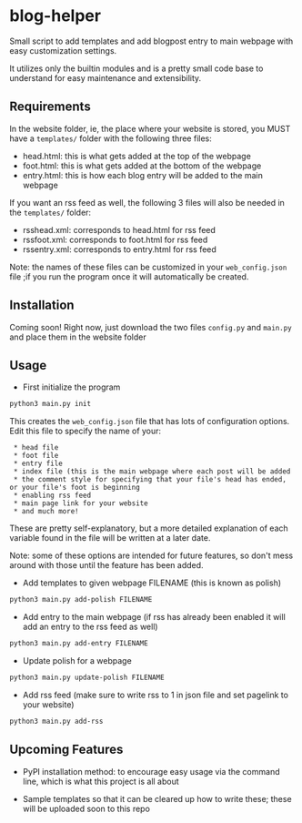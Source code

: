# blog-helper
Small script to add templates and add blogpost entry to main webpage with easy customization settings. 

It utilizes only the builtin modules and is a pretty small code base to understand for easy maintenance and extensibility. 

## Requirements
In the website folder, ie, the place where your website is stored, you MUST have a ```templates/``` folder with the following three files:
- head.html: this is what gets added at the top of the webpage
- foot.html: this is what gets added at the bottom of the webpage
- entry.html: this is how each blog entry will be added to the main webpage

If you want an rss feed as well, the following 3 files will also be needed in the ```templates/``` folder:

- rsshead.xml: corresponds to head.html for rss feed
- rssfoot.xml: corresponds to foot.html for rss feed
- rssentry.xml: corresponds to entry.html for rss feed

Note: the names of these files can be customized in your ```web_config.json``` file ;if you run the program once it will automatically be created.

## Installation

Coming soon! Right now, just download the two files ```config.py``` and ```main.py``` and place them in the website folder

## Usage

- First initialize the program

```bash
python3 main.py init
```

This creates the ```web_config.json``` file that has lots of configuration options. 
Edit this file to specify the name of your:

     * head file
     * foot file
     * entry file
     * index file (this is the main webpage where each post will be added
     * the comment style for specifying that your file's head has ended, or your file's foot is beginning
     * enabling rss feed
     * main page link for your website
     * and much more!
     
These are pretty self-explanatory, but a more detailed explanation of each variable found in the file will be written at a later date.

Note: some of these options are intended for future features, so don't mess around with those until the feature has been added.

- Add templates to given webpage FILENAME (this is known as polish)

```bash
python3 main.py add-polish FILENAME
```

- Add entry to the main webpage (if rss has already been enabled it will add an entry to the rss feed as well)

```bash
python3 main.py add-entry FILENAME
```

- Update polish for a webpage

```bash
python3 main.py update-polish FILENAME
```

- Add rss feed (make sure to write rss to 1 in json file and set pagelink to your website)

```bash
python3 main.py add-rss
```

## Upcoming Features

- PyPI installation method: to encourage easy usage via the command line, which is what this project is all about

- Sample templates so that it can be cleared up how to write these; these will be uploaded soon to this repo
